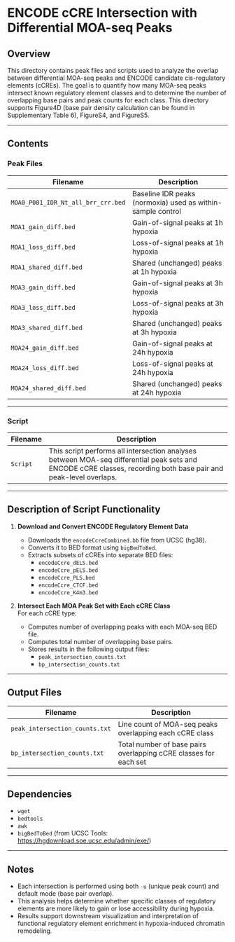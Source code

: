 # ENCODE cCRE Intersection with Differential MOA-seq Peaks

## Overview

This directory contains peak files and scripts used to analyze the overlap between differential MOA-seq peaks and ENCODE candidate cis-regulatory elements (cCREs). The goal is to quantify how many MOA-seq peaks intersect known regulatory element classes and to determine the number of overlapping base pairs and peak counts for each class.
This directory supports Figure4D (base pair density calculation can be found in Supplementary Table 6), FigureS4, and FigureS5.

---

## Contents

### Peak Files

| Filename                           | Description                                                 |
|------------------------------------|-------------------------------------------------------------|
| `MOA0_P001_IDR_Nt_all_brr_crr.bed` | Baseline IDR peaks (normoxia) used as within-sample control |
| `MOA1_gain_diff.bed`               | Gain-of-signal peaks at 1h hypoxia                          |
| `MOA1_loss_diff.bed`               | Loss-of-signal peaks at 1h hypoxia                          |
| `MOA1_shared_diff.bed`            | Shared (unchanged) peaks at 1h hypoxia                      |
| `MOA3_gain_diff.bed`               | Gain-of-signal peaks at 3h hypoxia                          |
| `MOA3_loss_diff.bed`               | Loss-of-signal peaks at 3h hypoxia                          |
| `MOA3_shared_diff.bed`            | Shared (unchanged) peaks at 3h hypoxia                      |
| `MOA24_gain_diff.bed`              | Gain-of-signal peaks at 24h hypoxia                         |
| `MOA24_loss_diff.bed`              | Loss-of-signal peaks at 24h hypoxia                         |
| `MOA24_shared_diff.bed`           | Shared (unchanged) peaks at 24h hypoxia                     |

---

### Script

| Filename | Description |
|----------|-------------|
| `Script` | This script performs all intersection analyses between MOA-seq differential peak sets and ENCODE cCRE classes, recording both base pair and peak-level overlaps. |

---

## Description of Script Functionality

1. **Download and Convert ENCODE Regulatory Element Data**  
   - Downloads the `encodeCcreCombined.bb` file from UCSC (hg38).
   - Converts it to BED format using `bigBedToBed`.
   - Extracts subsets of cCREs into separate BED files:
     - `encodeCcre_dELS.bed`
     - `encodeCcre_pELS.bed`
     - `encodeCcre_PLS.bed`
     - `encodeCcre_CTCF.bed`
     - `encodeCcre_K4m3.bed`

2. **Intersect Each MOA Peak Set with Each cCRE Class**  
   For each cCRE type:
   - Computes number of overlapping peaks with each MOA-seq BED file.
   - Computes total number of overlapping base pairs.
   - Stores results in the following output files:
     - `peak_intersection_counts.txt`
     - `bp_intersection_counts.txt`

---

## Output Files

| Filename                     | Description                                                       |
|------------------------------|-------------------------------------------------------------------|
| `peak_intersection_counts.txt` | Line count of MOA-seq peaks overlapping each cCRE class          |
| `bp_intersection_counts.txt`   | Total number of base pairs overlapping cCRE classes for each set |

---

## Dependencies

- `wget`
- `bedtools`
- `awk`
- `bigBedToBed` (from UCSC Tools: https://hgdownload.soe.ucsc.edu/admin/exe/)

---

## Notes

- Each intersection is performed using both `-u` (unique peak count) and default mode (base pair overlap).
- This analysis helps determine whether specific classes of regulatory elements are more likely to gain or lose accessibility during hypoxia.
- Results support downstream visualization and interpretation of functional regulatory element enrichment in hypoxia-induced chromatin remodeling.
